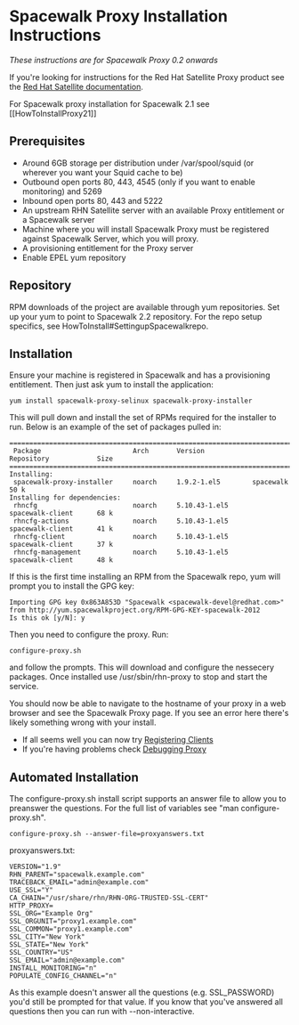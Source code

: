 # Spacewalk Proxy Installation Instructions



*These instructions are for Spacewalk Proxy 0.2 onwards*

If you're looking for instructions for the Red Hat Satellite Proxy product see the [Red Hat Satellite documentation](http://docs.redhat.com/docs/en-US/Red_Hat_Network_Satellite/index.html).

For Spacewalk proxy installation for Spacewalk 2.1 see [[HowToInstallProxy21]]
## Prerequisites



  * Around 6GB storage per distribution under /var/spool/squid (or wherever you want your Squid cache to be)
  * Outbound open ports 80, 443, 4545 (only if you want to enable monitoring) and 5269
  * Inbound open ports 80, 443 and 5222
  * An upstream RHN Satellite server with an available Proxy entitlement or a Spacewalk server
  * Machine where you will install Spacewalk Proxy must be registered against Spacewalk Server, which you will proxy.
  * A provisioning entitlement for the Proxy server
  * Enable EPEL yum repository
## Repository



RPM downloads of the project are available through yum repositories. Set up your yum to point to Spacewalk 2.2 repository. For the repo setup specifics, see HowToInstall#SettingupSpacewalkrepo. 
## Installation



Ensure your machine is registered in Spacewalk and has a provisioning entitlement. Then just ask yum to install the application:


    yum install spacewalk-proxy-selinux spacewalk-proxy-installer

This will pull down and install the set of RPMs required for the installer to run. Below is an example of the set of packages pulled in:


    ========================================================================================
     Package                       Arch       Version            Repository            Size
    ========================================================================================
    Installing:
     spacewalk-proxy-installer     noarch     1.9.2-1.el5        spacewalk             50 k
    Installing for dependencies:
     rhncfg                        noarch     5.10.43-1.el5      spacewalk-client      68 k
     rhncfg-actions                noarch     5.10.43-1.el5      spacewalk-client      41 k
     rhncfg-client                 noarch     5.10.43-1.el5      spacewalk-client      37 k
     rhncfg-management             noarch     5.10.43-1.el5      spacewalk-client      48 k

If this is the first time installing an RPM from the Spacewalk repo, yum will prompt you to install the GPG key:


    Importing GPG key 0x863A853D "Spacewalk <spacewalk-devel@redhat.com>" from http://yum.spacewalkproject.org/RPM-GPG-KEY-spacewalk-2012
    Is this ok [y/N]: y

Then you need to configure the proxy. Run:


    configure-proxy.sh

and follow the prompts. This will download and configure the nessecery packages. Once installed use /usr/sbin/rhn-proxy to stop and start the service.

You should now be able to navigate to the hostname of your proxy in a web browser and see the Spacewalk Proxy page. If you see an error here there's likely something wrong with your install.

  * If all seems well you can now try [Registering Clients](RegisteringClients)
  * If you're having problems check [Debugging Proxy](DebuggingProxy)
## Automated Installation



The configure-proxy.sh install script supports an answer file to allow you to preanswer the questions. For the full list of variables see "man configure-proxy.sh".


    configure-proxy.sh --answer-file=proxyanswers.txt

proxyanswers.txt:


    VERSION="1.9"
    RHN_PARENT="spacewalk.example.com"
    TRACEBACK_EMAIL="admin@example.com"
    USE_SSL="Y"
    CA_CHAIN="/usr/share/rhn/RHN-ORG-TRUSTED-SSL-CERT"
    HTTP_PROXY=
    SSL_ORG="Example Org"
    SSL_ORGUNIT="proxy1.example.com"
    SSL_COMMON="proxy1.example.com"
    SSL_CITY="New York"
    SSL_STATE="New York"
    SSL_COUNTRY="US"
    SSL_EMAIL="admin@example.com"
    INSTALL_MONITORING="n"
    POPULATE_CONFIG_CHANNEL="n"

As this example doesn't answer all the questions (e.g. SSL_PASSWORD) you'd still be prompted for that value. If you know that you've answered all questions then you can run with --non-interactive.
